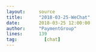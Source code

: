 ```yaml
---
layout:     source 
title:      "2018-03-25-WeChat"
date:       2018-03-25 12:00:00
author:     "PaymentGroup"
lines:      139 
tag:		  [chat]
---
```


